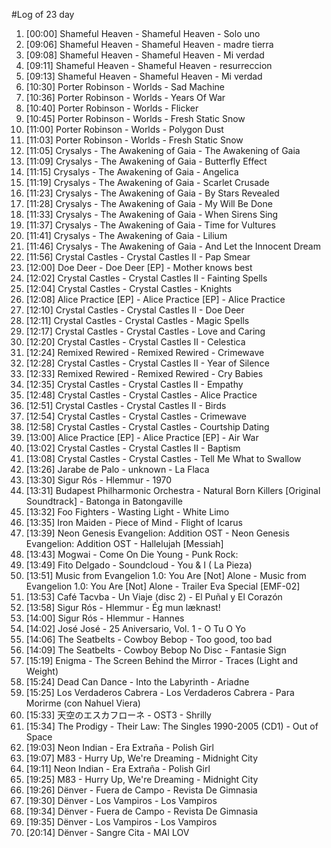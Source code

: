 #Log of 23 day

1. [00:00] Shameful Heaven - Shameful Heaven - Solo uno
1. [09:06] Shameful Heaven - Shameful Heaven - madre tierra
1. [09:08] Shameful Heaven - Shameful Heaven - Mi verdad
1. [09:11] Shameful Heaven - Shameful Heaven - resurreccion
1. [09:13] Shameful Heaven - Shameful Heaven - Mi verdad
1. [10:30] Porter Robinson - Worlds - Sad Machine
1. [10:36] Porter Robinson - Worlds - Years Of War
1. [10:40] Porter Robinson - Worlds - Flicker
1. [10:45] Porter Robinson - Worlds - Fresh Static Snow
1. [11:00] Porter Robinson - Worlds - Polygon Dust
1. [11:03] Porter Robinson - Worlds - Fresh Static Snow
1. [11:05] Crysalys - The Awakening of Gaia - The Awakening of Gaia
1. [11:09] Crysalys - The Awakening of Gaia - Butterfly Effect
1. [11:15] Crysalys - The Awakening of Gaia - Angelica
1. [11:19] Crysalys - The Awakening of Gaia - Scarlet Crusade
1. [11:23] Crysalys - The Awakening of Gaia - By Stars Revealed
1. [11:28] Crysalys - The Awakening of Gaia - My Will Be Done
1. [11:33] Crysalys - The Awakening of Gaia - When Sirens Sing
1. [11:37] Crysalys - The Awakening of Gaia - Time for Vultures
1. [11:41] Crysalys - The Awakening of Gaia - Lilium
1. [11:46] Crysalys - The Awakening of Gaia - And Let the Innocent Dream
1. [11:56] Crystal Castles - Crystal Castles II - Pap Smear
1. [12:00] Doe Deer - Doe Deer [EP] - Mother knows best
1. [12:02] Crystal Castles - Crystal Castles II - Fainting Spells
1. [12:04] Crystal Castles - Crystal Castles - Knights
1. [12:08] Alice Practice [EP] - Alice Practice [EP] - Alice Practice
1. [12:10] Crystal Castles - Crystal Castles II - Doe Deer
1. [12:11] Crystal Castles - Crystal Castles - Magic Spells
1. [12:17] Crystal Castles - Crystal Castles - Love and Caring
1. [12:20] Crystal Castles - Crystal Castles II - Celestica
1. [12:24] Remixed Rewired - Remixed Rewired - Crimewave
1. [12:28] Crystal Castles - Crystal Castles II - Year of Silence
1. [12:33] Remixed Rewired - Remixed Rewired - Cry Babies
1. [12:35] Crystal Castles - Crystal Castles II - Empathy
1. [12:48] Crystal Castles - Crystal Castles - Alice Practice
1. [12:51] Crystal Castles - Crystal Castles II - Birds
1. [12:54] Crystal Castles - Crystal Castles - Crimewave
1. [12:58] Crystal Castles - Crystal Castles - Courtship Dating
1. [13:00] Alice Practice [EP] - Alice Practice [EP] - Air War
1. [13:02] Crystal Castles - Crystal Castles II - Baptism
1. [13:08] Crystal Castles - Crystal Castles - Tell Me What to Swallow
1. [13:26] Jarabe de Palo - unknown - La Flaca
1. [13:30] Sigur Rós - Hlemmur - 1970
1. [13:31] Budapest Philharmonic Orchestra - Natural Born Killers [Original Soundtrack] - Batonga in Batongaville
1. [13:32] Foo Fighters - Wasting Light - White Limo
1. [13:35] Iron Maiden - Piece of Mind - Flight of Icarus
1. [13:39] Neon Genesis Evangelion: Addition OST - Neon Genesis Evangelion: Addition OST - Hallelujah [Messiah]
1. [13:43] Mogwai - Come On Die Young - Punk Rock:
1. [13:49] Fito Delgado - Soundcloud - You & I ( La Pieza)
1. [13:51] Music from Evangelion 1.0: You Are [Not] Alone - Music from Evangelion 1.0: You Are [Not] Alone - Trailer Eva Special [EMF-02]
1. [13:53] Café Tacvba - Un Viaje (disc 2) - El Puñal y El Corazón
1. [13:58] Sigur Rós - Hlemmur - Ég mun læknast!
1. [14:00] Sigur Rós - Hlemmur - Hannes
1. [14:02] José José - 25 Aniversario, Vol. 1 - O Tu O Yo
1. [14:06] The Seatbelts - Cowboy Bebop - Too good, too bad
1. [14:09] The Seatbelts - Cowboy Bebop No Disc - Fantasie Sign
1. [15:19] Enigma - The Screen Behind the Mirror - Traces (Light and Weight)
1. [15:24] Dead Can Dance - Into the Labyrinth - Ariadne
1. [15:25] Los Verdaderos Cabrera - Los Verdaderos Cabrera - Para Morirme (con Nahuel Viera)
1. [15:33] 天空のエスカフローネ - OST3 - Shrilly
1. [15:34] The Prodigy - Their Law: The Singles 1990-2005 (CD1) - Out of Space
1. [19:03] Neon Indian - Era Extraña - Polish Girl
1. [19:07] M83 - Hurry Up, We're Dreaming - Midnight City
1. [19:11] Neon Indian - Era Extraña - Polish Girl
1. [19:25] M83 - Hurry Up, We're Dreaming - Midnight City
1. [19:26] Dënver - Fuera de Campo - Revista De Gimnasia
1. [19:30] Dënver - Los Vampiros - Los Vampiros
1. [19:34] Dënver - Fuera de Campo - Revista De Gimnasia
1. [19:35] Dënver - Los Vampiros - Los Vampiros
1. [20:14] Dënver - Sangre Cita - MAI LOV
